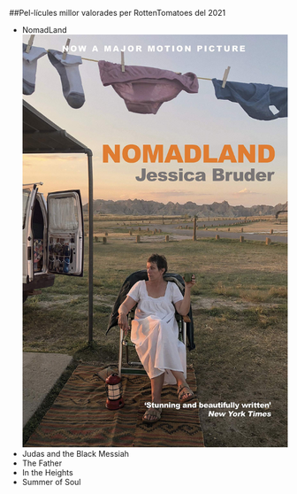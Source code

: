 ##Pel-lícules millor valorades per RottenTomatoes del 2021
* NomadLand
![NomadLand](images/nomadland.jpg)
* Judas and the Black Messiah
* The Father
* In the Heights
* Summer of Soul
